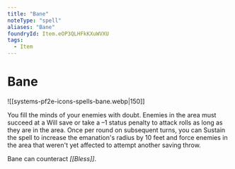 ```yaml
---
title: "Bane"
noteType: "spell"
aliases: "Bane"
foundryId: Item.eOP3QLHFkKXuWVXU
tags:
  - Item
---
```


# Bane
![[systems-pf2e-icons-spells-bane.webp|150]]

You fill the minds of your enemies with doubt. Enemies in the area must succeed at a Will save or take a –1 status penalty to attack rolls as long as they are in the area. Once per round on subsequent turns, you can Sustain the spell to increase the emanation's radius by 10 feet and force enemies in the area that weren't yet affected to attempt another saving throw.

Bane can counteract _[[Bless]]_.
